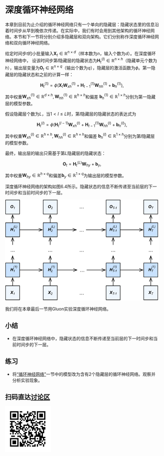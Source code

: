 # 深度循环神经网络


本章到目前为止介绍的循环神经网络只有一个单向的隐藏层：隐藏状态里的信息沿着时间步从早到晚依次传递。在实际中，我们有时会用到其他架构的循环神经网络。本节和下一节将分别介绍多隐藏层和双向架构。它们分别称作深度循环神经网络和双向循环神经网络。


给定时间步$t$的小批量输入$\boldsymbol{X}_t \in \mathbb{R}^{n \times d}$（样本数为$n$，输入个数为$d$）。在深度循环神经网络中，
设该时间步第$l$隐藏层的隐藏状态为$\boldsymbol{H}_t^{(l)}  \in \mathbb{R}^{n \times h}$（隐藏单元个数为$h$），输出层变量为$\boldsymbol{O}_t \in \mathbb{R}^{n \times q}$（输出个数为$q$），隐藏层的激活函数为$\phi$。第一隐藏层的隐藏状态和之前的计算一样：

$$\boldsymbol{H}_t^{(1)} = \phi(\boldsymbol{X}_t \boldsymbol{W}_{xh}^{(1)} + \boldsymbol{H}_{t-1}^{(1)} \boldsymbol{W}_{hh}^{(1)}  + \boldsymbol{b}_h^{(1)}),$$


其中权重$\boldsymbol{W}_{xh}^{(1)} \in \mathbb{R}^{d \times h}, \boldsymbol{W}_{hh}^{(1)} \in \mathbb{R}^{h \times h}$和偏差 $\boldsymbol{b}_h^{(1)} \in \mathbb{R}^{1 \times h}$分别为第一隐藏层的模型参数。

假设隐藏层个数为$L$，当$1 < l \leq L$时，第$l$隐藏层的隐藏状态的表达式为

$$\boldsymbol{H}_t^{(l)} = \phi(\boldsymbol{H}_t^{(l-1)} \boldsymbol{W}_{xh}^{(l)} + \boldsymbol{H}_{t-1}^{(1)} \boldsymbol{W}_{hh}^{(l)}  + \boldsymbol{b}_h^{(l)}),$$


其中权重$\boldsymbol{W}_{xh}^{(l)} \in \mathbb{R}^{h \times h}, \boldsymbol{W}_{hh}^{(l)} \in \mathbb{R}^{h \times h}$和偏差 $\boldsymbol{b}_h^{(l)} \in \mathbb{R}^{1 \times h}$分别为第$l$隐藏层的模型参数。

最终，输出层的输出只需基于第$L$隐藏层的隐藏状态：

$$\boldsymbol{O}_t = \boldsymbol{H}_t^{(L)} \boldsymbol{W}_{hy} + \boldsymbol{b}_y,$$

其中权重$\boldsymbol{W}_{hy} \in \mathbb{R}^{h \times q}$和偏差$\boldsymbol{b}_y \in \mathbb{R}^{1 \times q}$为输出层的模型参数。

深度循环神经网络的架构如图6.4所示。隐藏状态的信息不断传递至当前层的下一时间步和当前时间步的下一层。

![深度循环神经网络的架构。](../img/deep-rnn.svg)


我们将在本章最后一节用Gluon实验深度循环神经网络。


## 小结

* 在深度循环神经网络中，隐藏状态的信息不断传递至当前层的下一时间步和当前时间步的下一层。


## 练习

* 将[“循环神经网络”](rnn.md)一节中的模型改为含有2个隐藏层的循环神经网络。观察并分析实验现象。


## 扫码直达[讨论区](https://discuss.gluon.ai/t/topic/6730)

![](../img/qr_deep-rnn.svg)
